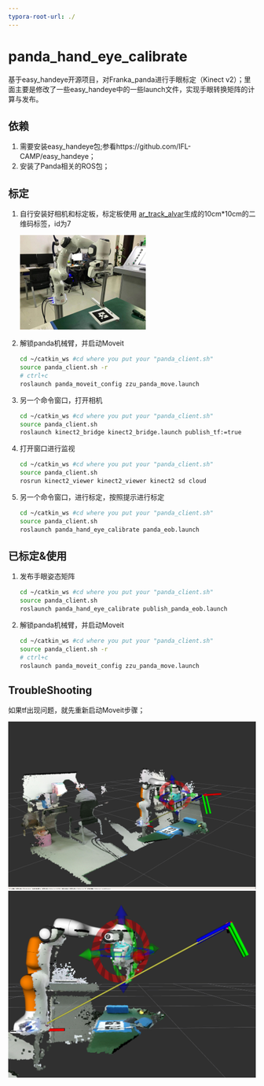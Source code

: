 ```yaml
---
typora-root-url: ./
---
```


# panda_hand_eye_calibrate
基于easy_handeye开源项目，对Franka_panda进行手眼标定（Kinect v2）；里面主要是修改了一些easy_handeye中的一些launch文件，实现手眼转换矩阵的计算与发布。

## 依赖

1. 需要安装easy_handeye包;参看https://github.com/IFL-CAMP/easy_handeye；
2. 安装了Panda相关的ROS包；



## 标定

1. 自行安装好相机和标定板，标定板使用 [ar_track_alvar](http://wiki.ros.org/ar_track_alvar/)生成的10cm*10cm的二维码标签，id为7

   <img src="/pic/image-20210312174138027.png" alt="image-20210312174138027" style="zoom: 25%;" />

2. 解锁panda机械臂，并启动Moveit

   ```bash
   cd ~/catkin_ws #cd where you put your "panda_client.sh"
   source panda_client.sh -r
   # ctrl+c
   roslaunch panda_moveit_config zzu_panda_move.launch
   ```

3. 另一个命令窗口，打开相机

   ```bash
   cd ~/catkin_ws #cd where you put your "panda_client.sh"
   source panda_client.sh
   roslaunch kinect2_bridge kinect2_bridge.launch publish_tf:=true
   ```

4. 打开窗口进行监视

   ```bash
   cd ~/catkin_ws #cd where you put your "panda_client.sh"
   source panda_client.sh 
   rosrun kinect2_viewer kinect2_viewer kinect2 sd cloud
   ```

   

5. 另一个命令窗口，进行标定，按照提示进行标定

   ```bash
   cd ~/catkin_ws #cd where you put your "panda_client.sh"
   source panda_client.sh 
   roslaunch panda_hand_eye_calibrate panda_eob.launch
   ```

## 已标定&使用

1. 发布手眼姿态矩阵

   ```bash
   cd ~/catkin_ws #cd where you put your "panda_client.sh"
   source panda_client.sh 
   roslaunch panda_hand_eye_calibrate publish_panda_eob.launch
   ```

2. 解锁panda机械臂，并启动Moveit

   ```bash
   cd ~/catkin_ws #cd where you put your "panda_client.sh"
   source panda_client.sh -r
   # ctrl+c
   roslaunch panda_moveit_config zzu_panda_move.launch
   ```

## TroubleShooting

   如果tf出现问题，就先重新启动Moveit步骤；

<img src="/pic/image-20210312164554656.png" alt="image-20210312164554656" style="zoom: 50%;" />

<img src="/pic/image-20210312164627240.png" alt="image-20210312164627240" style="zoom: 80%;" />